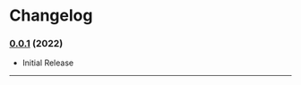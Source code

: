 [//]: # (PyLinuxToolkit)
[//]: # (Copyright &#40;C&#41; 2022 JWCompDev)

[//]: # (CHANGELOG.md)
[//]: # (Copyright &#40;C&#41; 2022 JWCompDev <jwcompdev@gmail.com>)

[//]: # (This program is free software: you can redistribute it and/or modify)
[//]: # (it under the terms of the Apache License as published by)
[//]: # (the Apache Software Foundation; either version 2.0 of the License, or)
[//]: # (&#40;at your option&#41; any later version.)

[//]: # (This program is distributed in the hope that it will be useful,)
[//]: # (but WITHOUT ANY WARRANTY; without even the implied warranty of)
[//]: # (MERCHANTABILITY or FITNESS FOR A PARTICULAR PURPOSE.  See the)
[//]: # (Apache License for more details.)

[//]: # (You should have received a copy of the Apache License)
[//]: # (along with this program.  If not, see <https://www.apache.org/licenses/>.)

# Changelog

[//]: # (### [0.0.2]&#40;&#41; &#40;2022&#41;)

[//]: # ()
[//]: # (### Changed)

[//]: # ()
[//]: # ()
[//]: # (### Improved)

[//]: # ()
[//]: # ()
[//]: # (### Added)

[//]: # ()
[//]: # (---------------------)

### [0.0.1](https://github.com/jwcompdev/PyLinuxToolkit/compare/0.0.1) (2022)

[//]: # (### Changed)

[//]: # ()
[//]: # (### Improved)

[//]: # ()
[//]: # (### Added)
* Initial Release

---------------------
